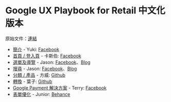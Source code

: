 

# Google UX Playbook for Retail 中文化版本

原始文件：[連結](https://services.google.com/fh/files/events/pdf_retail_ux_playbook.pdf?fbclid=IwAR1CsBUQnnmq6ckBigVtKMjLXqOpZWAvKstzFTwqs17lVbYj5mmJPvnvxNU)

- [簡介](zh-tw/section_1.md) - Yuki: [Facebook](https://www.facebook.com/xzhuang3)
- [首頁 / 登入頁](zh-tw/section_2.md) - 卡斯伯: [Facebook](https://www.facebook.com/WccCasper/)
- [選單及導覽](zh-tw/section_3.md) - Jason: [Facebook](https://www.facebook.com/kl.h.2016)、[Blog](https://f2eforty.blogspot.com/)
- [搜尋](zh-tw/section_4.md) - Jason: [Facebook](https://www.facebook.com/kl.h.2016)、[Blog](https://f2eforty.blogspot.com/)
- [分類 / 產品](zh-tw/section_5.md) - 方威: [Github](https://github.com/FWcloud916)
- [轉換](zh-tw/section_6.md) - 葉子: [Github](https://github.com/Tzuhui)
- [Google Payment 解決方案](zh-tw/section_7.md) - Terry: [Facebook](https://www.facebook.com/soulmusic790423)
- [表單優化](zh-tw/section_8.md) - Junior: [Behance](https://www.behance.net/juniwu)